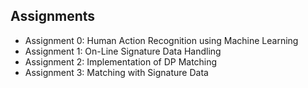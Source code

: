 ## Assignments  

- Assignment 0: Human Action Recognition using Machine Learning   
- Assignment 1: On-Line Signature Data Handling   
- Assignment 2: Implementation of DP Matching   
- Assignment 3: Matching with Signature Data